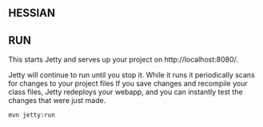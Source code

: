 ## HESSIAN

## RUN


This starts Jetty and serves up your project on http://localhost:8080/.

Jetty will continue to run until you stop it. While it runs it periodically scans for changes to your project files If you save changes and recompile your class files, Jetty redeploys your webapp, and you can instantly test the changes that were just made.



```
mvn jetty:run
```